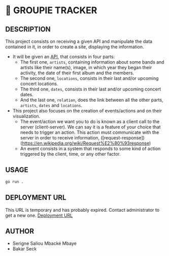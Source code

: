 #   🎤 GROUPIE TRACKER
##  DESCRIPTION
This project consists on receiving a given API and manipulate the data contained in it, in order to create a site, displaying the information.

- It will be given an [API](https://groupietrackers.herokuapp.com/api), that consists in four parts:
    - The first one, `artists`, containing information about some bands and artists like their name(s), image, in which year they began their activity, the date of their first album and the members.
    - The second one, `locations`, consists in their last and/or upcoming concert locations.
    - The third one, `dates`, consists in their last and/or upcoming concert dates.
    - And the last one, `relation`, does the link between all the other parts, `artists`, `dates` and `locations`.
- This project also focuses on the creation of events/actions and on their visualization.
    - The event/action we want you to do is known as a client call to the server (client-server). We can say it is a feature of your choice that needs to trigger an action. This action must communicate with the server in order to receive information, ([request-response])(https://en.wikipedia.org/wiki/Request%E2%80%93response)
    - An event consists in a system that responds to some kind of action triggered by the client, time, or any other factor.

##  USAGE
```sh
go run .
```

##  DEPLOYMENT URL
This URL is temporary and has probably expired. Contact administrator to get a new one.
[Deployment URL](https://groupie-tracker-production-130b.up.railway.app/)

##  AUTHOR
+   Serigne Saliou Mbacké Mbaye
+   Bakar Seck
